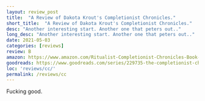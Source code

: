 ```yaml
---
layout: review_post
title:  "A Review of Dakota Krout's Completionist Chronicles."
short_title:  "A Review of Dakota Krout's Completionist Chronicles."
desc: "Another interesting start. Another one that peters out.."
long_desc: "Another interesting start. Another one that peters out.."
date: 2021-05-03
categories: [reviews]
review: B
amazon: https://www.amazon.com/Ritualist-Completionist-Chronicles-Book-1-ebook/dp/B07B27XQLF
goodreads: https://www.goodreads.com/series/229735-the-completionist-chronicles
loc: 'reviews/cc/'
permalink: /reviews/cc
---
```


Fucking good.
